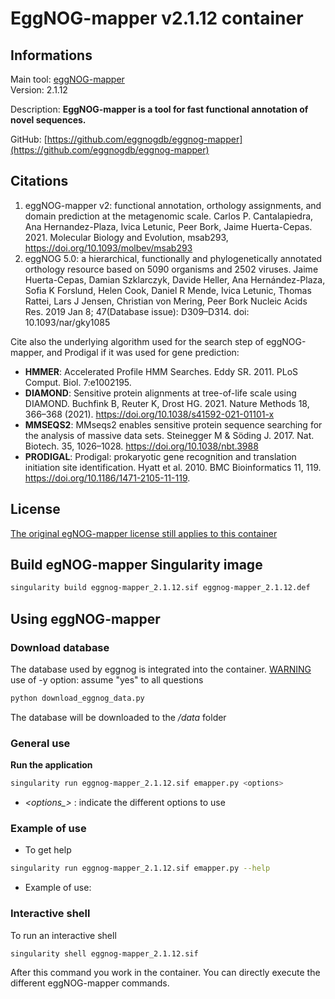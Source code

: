 # EggNOG-mapper v2.1.12 container

## Informations

Main tool: [eggNOG-mapper](http://eggnog5.embl.de/#/app/home) \
Version: 2.1.12

Description: **EggNOG-mapper is a tool for fast functional annotation of novel sequences.**

GitHub: [https://github.com/eggnogdb/eggnog-mapper](https://github.com/eggnogdb/eggnog-mapper) 

## Citations

1. eggNOG-mapper v2: functional annotation, orthology assignments, and domain prediction at the metagenomic scale. Carlos P. Cantalapiedra, Ana Hernandez-Plaza, Ivica Letunic, Peer Bork, Jaime Huerta-Cepas. 2021. Molecular Biology and Evolution, msab293, https://doi.org/10.1093/molbev/msab293
2. eggNOG 5.0: a hierarchical, functionally and phylogenetically annotated orthology resource based on 5090 organisms and 2502 viruses. Jaime Huerta-Cepas, Damian Szklarczyk, Davide Heller, Ana Hernández-Plaza, Sofia K Forslund, Helen Cook, Daniel R Mende, Ivica Letunic, Thomas Rattei, Lars J Jensen, Christian von Mering, Peer Bork Nucleic Acids Res. 2019 Jan 8; 47(Database issue): D309–D314. doi: 10.1093/nar/gky1085 

Cite also the underlying algorithm used for the search step of eggNOG-mapper, and Prodigal if it was used for gene prediction:

* **HMMER**: Accelerated Profile HMM Searches. Eddy SR. 2011. PLoS Comput. Biol. 7:e1002195.
* **DIAMOND**: Sensitive protein alignments at tree-of-life scale using DIAMOND. Buchfink B, Reuter K, Drost HG. 2021. Nature Methods 18, 366–368 (2021). https://doi.org/10.1038/s41592-021-01101-x
* **MMSEQS2**: MMseqs2 enables sensitive protein sequence searching for the analysis of massive data sets. Steinegger M & Söding J. 2017. Nat. Biotech. 35, 1026–1028. https://doi.org/10.1038/nbt.3988
* **PRODIGAL**: Prodigal: prokaryotic gene recognition and translation initiation site identification. Hyatt et al. 2010. BMC Bioinformatics 11, 119. https://doi.org/10.1186/1471-2105-11-119.

## License

[The original egNOG-mapper license still applies to this container](https://github.com/eggnogdb/eggnog-mapper/blob/master/LICENSE.txt)

## Build egNOG-mapper Singularity image

```bash
singularity build eggnog-mapper_2.1.12.sif eggnog-mapper_2.1.12.def
```

## Using eggNOG-mapper

### Download database

The database used by eggnog is integrated into the container. [WARNING](https://github.com/eggnogdb/eggnog-mapper/wiki/eggNOG-mapper-v2.1.5-to-v2.1.12#user-content-Setup) use of -y option: assume "yes" to all questions
```bash
python download_eggnog_data.py
````
The database will be downloaded to the */data* folder

### General use

**Run the application**
```bash
singularity run eggnog-mapper_2.1.12.sif emapper.py <options>
```
* *\<options_\>* : indicate the different options to use

### Example of use

* To get help
```bash
singularity run eggnog-mapper_2.1.12.sif emapper.py --help
```
* Example of use: 

### Interactive shell

To run an interactive shell
```bash
singularity shell eggnog-mapper_2.1.12.sif
```
After this command you work in the container. You can directly execute the different eggNOG-mapper commands.
